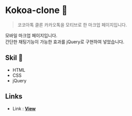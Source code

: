 # Kokoa-clone 💬
> 코코아톡 클론 카카오톡을 모티브로 한 마크업 페이지입니다.

모바일 마크업 페이지입니다.<br/>
간단한 채팅기능이 가능한 효과를 jQuery로 구현하여 넣었습니다.

## Skil 📃
- HTML
- CSS
- jQuery

## Links
-  Link : [__View__](https://yunyurib.github.io/kokoa-clone/) 
